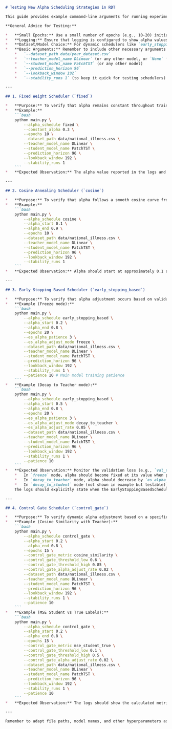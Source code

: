 ```markdown
# Testing New Alpha Scheduling Strategies in RDT

This guide provides example command-line arguments for running experiments with each of the new alpha scheduling strategies implemented in `src/schedulers.py`. The entry point for these experiments is `main.py`.

**General Advice for Testing:**

*   **Small Epochs:** Use a small number of epochs (e.g., 10-20) initially to quickly observe the alpha behavior and ensure the experiment setup is correct.
*   **Logging:** Ensure that logging is configured to show alpha values per epoch. The `main.py` script should automatically log the RDT alpha schedule if it's recorded in the training history. Check the `run_*.log` file in the `log` directory and the generated plots for alpha progression.
*   **Dataset/Model Choice:** For dynamic schedulers like `early_stopping_based` and `control_gate`, use datasets and model combinations where you expect to see variations in student/teacher performance or validation loss behavior (e.g., a student model that might overfit or a teacher that provides a clear, but not perfect, signal). This will better test the dynamic adjustment capabilities.
*   **Basic Arguments:** Remember to include other necessary arguments for your experiment, such as:
    *   `--dataset_path data/your_dataset.csv`
    *   `--teacher_model_name DLinear` (or any other model, or `None` for task-only student)
    *   `--student_model_name PatchTST` (or any other model)
    *   `--prediction_horizon 96`
    *   `--lookback_window 192`
    *   `--stability_runs 1` (to keep it quick for testing schedulers)

---

## 1. Fixed Weight Scheduler (`fixed`)

*   **Purpose:** To verify that alpha remains constant throughout training.
*   **Example:**
    ```bash
    python main.py \
        --alpha_schedule fixed \
        --constant_alpha 0.3 \
        --epochs 10 \
        --dataset_path data/national_illness.csv \
        --teacher_model_name DLinear \
        --student_model_name PatchTST \
        --prediction_horizon 96 \
        --lookback_window 192 \
        --stability_runs 1
    ```
*   **Expected Observation:** The alpha value reported in the logs and visible in the alpha schedule plot (if generated) should remain constant at 0.3 for all epochs.

---

## 2. Cosine Annealing Scheduler (`cosine`)

*   **Purpose:** To verify that alpha follows a smooth cosine curve from a starting value to an ending value.
*   **Example:**
    ```bash
    python main.py \
        --alpha_schedule cosine \
        --alpha_start 0.1 \
        --alpha_end 0.9 \
        --epochs 10 \
        --dataset_path data/national_illness.csv \
        --teacher_model_name DLinear \
        --student_model_name PatchTST \
        --prediction_horizon 96 \
        --lookback_window 192 \
        --stability_runs 1
    ```
*   **Expected Observation:** Alpha should start at approximately 0.1 at epoch 0 and smoothly transition to approximately 0.9 by epoch 9, following a cosine annealing curve. This should be visible in the logs and the alpha schedule plot.

---

## 3. Early Stopping Based Scheduler (`early_stopping_based`)

*   **Purpose:** To verify that alpha adjustment occurs based on validation loss stagnation.
*   **Example (Freeze mode):**
    ```bash
    python main.py \
        --alpha_schedule early_stopping_based \
        --alpha_start 0.2 \
        --alpha_end 0.8 \
        --epochs 20 \
        --es_alpha_patience 3 \
        --es_alpha_adjust_mode freeze \
        --dataset_path data/national_illness.csv \
        --teacher_model_name DLinear \
        --student_model_name PatchTST \
        --prediction_horizon 96 \
        --lookback_window 192 \
        --stability_runs 1 \
        --patience 10 # Main model training patience
    ```
*   **Example (Decay to Teacher mode):**
    ```bash
    python main.py \
        --alpha_schedule early_stopping_based \
        --alpha_start 0.5 \
        --alpha_end 0.8 \
        --epochs 20 \
        --es_alpha_patience 3 \
        --es_alpha_adjust_mode decay_to_teacher \
        --es_alpha_adjust_rate 0.05 \
        --dataset_path data/national_illness.csv \
        --teacher_model_name DLinear \
        --student_model_name PatchTST \
        --prediction_horizon 96 \
        --lookback_window 192 \
        --stability_runs 1 \
        --patience 10
    ```
*   **Expected Observation:** Monitor the validation loss (e.g., `val_task_loss` from RDT trainer logs). If the validation loss does not improve for `es_alpha_patience` consecutive epochs, the alpha value should change according to `es_alpha_adjust_mode`.
    *   In `freeze` mode, alpha should become fixed at its value when patience ran out.
    *   In `decay_to_teacher` mode, alpha should decrease by `es_alpha_adjust_rate`.
    *   In `decay_to_student` mode (not shown in example but testable), alpha should increase.
    The logs should explicitly state when the EarlyStoppingBasedScheduler triggers an alpha adjustment.

---

## 4. Control Gate Scheduler (`control_gate`)

*   **Purpose:** To verify dynamic alpha adjustment based on a specified metric (e.g., model/label similarity or error).
*   **Example (Cosine Similarity with Teacher):**
    ```bash
    python main.py \
        --alpha_schedule control_gate \
        --alpha_start 0.2 \
        --alpha_end 0.8 \
        --epochs 15 \
        --control_gate_metric cosine_similarity \
        --control_gate_threshold_low 0.6 \
        --control_gate_threshold_high 0.85 \
        --control_gate_alpha_adjust_rate 0.02 \
        --dataset_path data/national_illness.csv \
        --teacher_model_name DLinear \
        --student_model_name PatchTST \
        --prediction_horizon 96 \
        --lookback_window 192 \
        --stability_runs 1 \
        --patience 10
    ```
*   **Example (MSE Student vs True Labels):**
    ```bash
    python main.py \
        --alpha_schedule control_gate \
        --alpha_start 0.2 \
        --alpha_end 0.8 \
        --epochs 15 \
        --control_gate_metric mse_student_true \
        --control_gate_threshold_low 0.1 \
        --control_gate_threshold_high 0.5 \
        --control_gate_alpha_adjust_rate 0.02 \
        --dataset_path data/national_illness.csv \
        --teacher_model_name DLinear \
        --student_model_name PatchTST \
        --prediction_horizon 96 \
        --lookback_window 192 \
        --stability_runs 1 \
        --patience 10
    ```
*   **Expected Observation:** The logs should show the calculated metric value (e.g., "ControlGateScheduler: Epoch X, Metric (cosine_similarity): Y.YYY, Alpha changed from A.AAA to B.BBB"). Verify that alpha adjusts (increases or decreases by `control_gate_alpha_adjust_rate`) when the metric value crosses the `control_gate_threshold_low` or `control_gate_threshold_high`. If the metric is between the thresholds, alpha should remain unchanged. The initial alpha for ControlGate is typically `(alpha_start + alpha_end) / 2.0`.

---

Remember to adapt file paths, model names, and other hyperparameters as necessary for your specific setup and the dataset being used.
```
